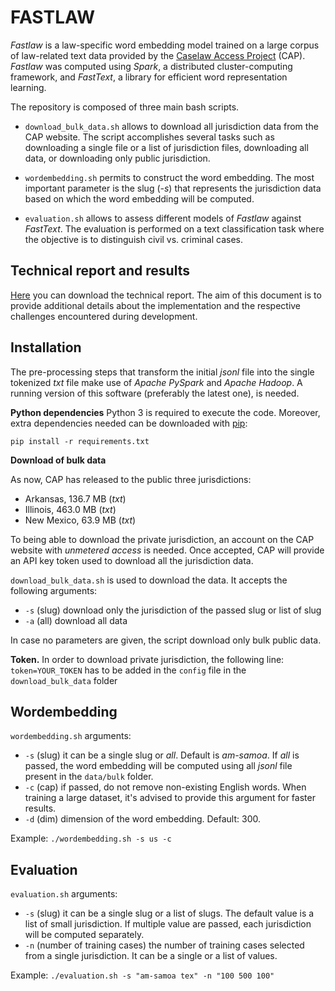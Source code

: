 # FASTLAW

*Fastlaw* is a law-specific word embedding model trained on a large corpus of law-related text data provided by the [Caselaw Access Project](https://case.law) (CAP). *Fastlaw* was computed using *Spark*, a distributed cluster-computing framework, and *FastText*, a library for efficient word representation learning.


The repository is composed of three main bash scripts.


- ```download_bulk_data.sh``` allows to download all jurisdiction data from the CAP website. The script accomplishes several tasks such as downloading a single file or a list of jurisdiction files, downloading all data, or downloading only public jurisdiction.

- ```wordembedding.sh``` permits to construct the word embedding. The most important parameter is the slug (*-s*) that represents the jurisdiction data based on which the word embedding will be computed.

- ```evaluation.sh``` allows to assess different models of *Fastlaw* against *FastText*. The evaluation is performed on a text classification task where the objective is to distinguish civil vs. criminal cases.


## Technical report and results
[Here](report.pdf) you can download the technical report. The aim of this document is to provide additional details about the implementation and the respective challenges encountered during development.


## Installation

The pre-processing steps that transform the initial *jsonl* file into the single tokenized *txt* file make use of *Apache PySpark* and *Apache Hadoop*. A running version of this software (preferably the latest one), is needed.

__Python dependencies__
Python 3 is required to execute the code. Moreover, extra dependencies needed can be downloaded with [pip](https://pypi.org/project/pip/):

`pip install -r requirements.txt`

__Download of bulk data__

As now, CAP has released to the public three jurisdictions:
- Arkansas, 136.7 MB (*txt*)
- Illinois, 463.0 MB (*txt*)
- New Mexico, 63.9 MB (*txt*)

To being able to download the private jurisdiction, an account on the CAP website with _unmetered access_ is needed. Once accepted, CAP will provide an API key token used to download all the jurisdiction data.

`download_bulk_data.sh` is used to download the data. It accepts the following arguments:
- `-s` (slug) download only the jurisdiction of the passed slug or list of slug
- `-a` (all) download all data

In case no parameters are given, the script download only bulk public data.

__Token.__
In order to download private jurisdiction, the following line: `token=YOUR_TOKEN` has to be added in the `config` file in the `download_bulk_data` folder

## Wordembedding

`wordembedding.sh` arguments:
- `-s` (slug) it can be a single slug or *all*. Default is *am-samoa*. If *all* is passed, the word embedding will be computed using all *jsonl* file present in the `data/bulk` folder.
- `-c` (cap) if passed, do not remove non-existing English words. When training a large dataset, it's advised to provide this argument for faster results.
- `-d` (dim) dimension of the word embedding. Default: 300.

Example: ```./wordembedding.sh -s us -c```

## Evaluation

`evaluation.sh` arguments:
- `-s` (slug) it can be a single slug or a list of slugs. The default value is a list of small jurisdiction. If multiple value are passed, each jurisdiction will be computed separately.
- `-n` (number of training cases) the number of training cases selected from a single jurisdiction. It can be a single or a list of values.

Example: ```./evaluation.sh -s "am-samoa tex" -n "100 500 100"```
